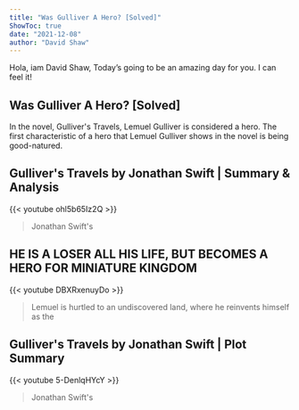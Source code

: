 ```yaml
---
title: "Was Gulliver A Hero? [Solved]"
ShowToc: true 
date: "2021-12-08"
author: "David Shaw" 
---
```


Hola, iam David Shaw, Today’s going to be an amazing day for you. I can feel it!
## Was Gulliver A Hero? [Solved]
In the novel, Gulliver's Travels, Lemuel Gulliver is considered a hero. The first characteristic of a hero that Lemuel Gulliver shows in the novel is being good-natured.

## Gulliver's Travels by Jonathan Swift | Summary & Analysis
{{< youtube ohl5b65Iz2Q >}}
>Jonathan Swift's 

## HE IS A LOSER ALL HIS LIFE, BUT BECOMES A HERO FOR MINIATURE KINGDOM
{{< youtube DBXRxenuyDo >}}
>Lemuel is hurtled to an undiscovered land, where he reinvents himself as the 

## Gulliver's Travels by Jonathan Swift | Plot Summary
{{< youtube 5-DenlqHYcY >}}
>Jonathan Swift's 

